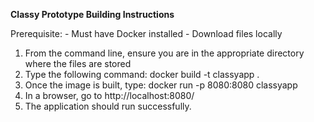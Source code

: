 **Classy Prototype Building Instructions**

Prerequisite:
     - Must have Docker installed
     - Download files locally

1. From the command line, ensure you are in the appropriate directory where the files are stored
2. Type the following command:
       docker build -t classyapp .
3. Once the image is built, type:
       docker run -p 8080:8080 classyapp
4. In a browser, go to http://localhost:8080/
5. The application should run successfully.
